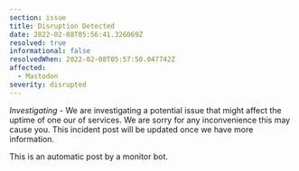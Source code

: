 ```yaml
---
section: issue
title: Disruption Detected
date: 2022-02-08T05:56:41.326069Z
resolved: true
informational: false
resolvedWhen: 2022-02-08T05:57:50.047742Z
affected:
  - Mastodon
severity: disrupted
---
```

*Investigating* - We are investigating a potential issue that might affect the uptime of one our of services. We are sorry for any inconvenience this may cause you. This incident post will be updated once we have more information.

This is an automatic post by a monitor bot.
        